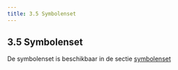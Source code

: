 ```yaml
---
title: 3.5 Symbolenset
---
```


## 3.5 Symbolenset

De symbolenset is beschikbaar in de sectie [symbolenset](../../symbolenset/index.md)
